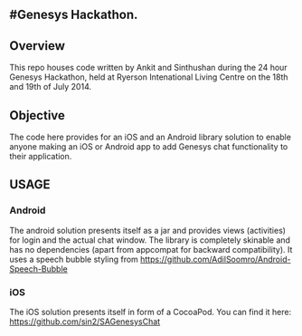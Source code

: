 #Genesys Hackathon.
----------

## Overview

This repo houses code written by Ankit and Sinthushan during the 24 hour Genesys Hackathon, held at Ryerson Intenational Living Centre on the 18th and 19th of July 2014.

## Objective

The code here provides for an iOS and an Android library solution to enable anyone making an iOS or Android app to add Genesys chat functionality to their application.

## USAGE

### Android

The android solution presents itself as a jar and provides views (activities) for login and the actual chat window. The library is completely skinable and has no dependencies (apart from appcompat for backward compatibility). It uses a speech bubble styling from <https://github.com/AdilSoomro/Android-Speech-Bubble>

### iOS

The iOS solution presents itself in form of a CocoaPod. You can find it here: <https://github.com/sin2/SAGenesysChat>